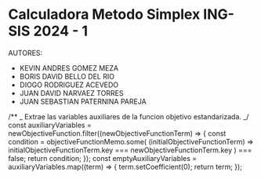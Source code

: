 # Calculadora Metodo Simplex ING-SIS 2024 - 1

AUTORES:

- KEVIN ANDRES GOMEZ MEZA
- BORIS DAVID BELLO DEL RIO
- DIOGO RODRIGUEZ ACEVEDO
- JUAN DAVID NARVAEZ TORRES
- JUAN SEBASTIAN PATERNINA PAREJA

/\*\*
_ Extrae las variables auxiliares de la funcion objetivo estandarizada.
_/
const auxiliaryVariables = newObjectiveFunction.filter((newObjectiveFunctionTerm) => {
const condition =
objectiveFunctionMemo.some(
(initialObjectiveFunctionTerm) =>
initialObjectiveFunctionTerm.key === newObjectiveFunctionTerm.key
) === false;
return condition;
});
const emptyAuxiliaryVariables = auxiliaryVariables.map((term) => {
term.setCoefficient(0);
return term;
});
